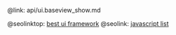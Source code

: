 @link: api/ui.baseview_show.md

@seolinktop: [best ui framework](https://webix.com)
@seolink: [javascript list](https://webix.com/widget/list/)